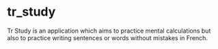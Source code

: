 # tr_study
Tr Study is an application which aims to practice mental calculations but also to practice writing sentences or words without mistakes in French.
